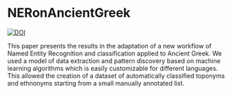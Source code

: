 # NERonAncientGreek
[![DOI](https://zenodo.org/badge/214449911.svg)](https://zenodo.org/badge/latestdoi/214449911)

This paper presents the results in the adaptation of a new workflow of Named Entity Recognition
and classification applied to Ancient Greek. We used a model of data extraction and pattern
discovery based on machine learning algorithms which is easily customizable for different
languages. This allowed the creation of a dataset of automatically classified toponyms and
ethnonyms starting from a small manually annotated list.
